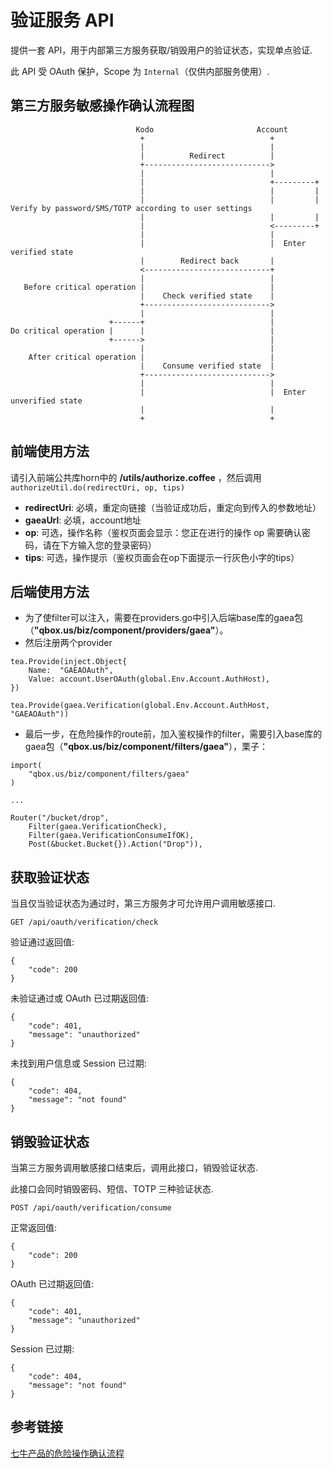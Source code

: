 # 验证服务 API

提供一套 API，用于内部第三方服务获取/销毁用户的验证状态，实现单点验证.

此 API 受 OAuth 保护，Scope 为 `Internal`（仅供内部服务使用）.


## 第三方服务敏感操作确认流程图

```
                            Kodo                       Account
                             +                            +
                             |                            |
                             |          Redirect          |
                             +---------------------------->
                             |                            |
                             |                            +---------+
                             |                            |         |
                             |                            |         | Verify by password/SMS/TOTP according to user settings
                             |                            |         |
                             |                            <---------+
                             |                            |
                             |                            |  Enter verified state
                             |        Redirect back       |
                             <----------------------------+
                             |                            |
   Before critical operation |                            |
                             |    Check verified state    |
                             +---------------------------->
                             |                            |
                      +------+                            |
Do critical operation |      |                            |
                      +------>                            |
                             |                            |
    After critical operation |                            |
                             |    Consume verified state  |
                             +---------------------------->
                             |                            |
                             |                            |  Enter unverified state
                             |                            |
                             +                            +

```

## 前端使用方法

请引入前端公共库horn中的 **/utils/authorize.coffee** ，然后调用 ``authorizeUtil.do(redirectUri, op, tips)``

* **redirectUri**: 必填，重定向链接（当验证成功后，重定向到传入的参数地址）
* **gaeaUrl**: 必填，account地址
* **op**: 可选，操作名称（鉴权页面会显示：您正在进行的操作 op 需要确认密码，请在下方输入您的登录密码）
* **tips**: 可选，操作提示（鉴权页面会在op下面提示一行灰色小字的tips）

## 后端使用方法

* 为了使filter可以注入，需要在providers.go中引入后端base库的gaea包（**"qbox.us/biz/component/providers/gaea"**）。
* 然后注册两个provider

```
tea.Provide(inject.Object{
    Name:  "GAEAOAuth",
    Value: account.UserOAuth(global.Env.Account.AuthHost),
})

tea.Provide(gaea.Verification(global.Env.Account.AuthHost, "GAEAOAuth"))
```
* 最后一步，在危险操作的route前，加入鉴权操作的filter，需要引入base库的gaea包（**"qbox.us/biz/component/filters/gaea"**），栗子：

```
import(
    "qbox.us/biz/component/filters/gaea"
)

...

Router("/bucket/drop",
    Filter(gaea.VerificationCheck),
    Filter(gaea.VerificationConsumeIfOK),
    Post(&bucket.Bucket{}).Action("Drop")),
```

## 获取验证状态

当且仅当验证状态为通过时，第三方服务才可允许用户调用敏感接口.

```
GET /api/oauth/verification/check
```

验证通过返回值:

```
{
    "code": 200
}
```

未验证通过或 OAuth 已过期返回值:

```
{
    "code": 401,
    "message": "unauthorized"
}
```

未找到用户信息或 Session 已过期:

```
{
    "code": 404,
    "message": "not found"
}
```


## 销毁验证状态

当第三方服务调用敏感接口结束后，调用此接口，销毁验证状态.

此接口会同时销毁密码、短信、TOTP 三种验证状态.

```
POST /api/oauth/verification/consume
```

正常返回值:

```
{
    "code": 200
}
```

OAuth 已过期返回值:

```
{
    "code": 401,
    "message": "unauthorized"
}
```

Session 已过期:

```
{
    "code": 404,
    "message": "not found"
}
```


## 参考链接

[七牛产品的危险操作确认流程](https://pm.qbox.me/issues/19975)
